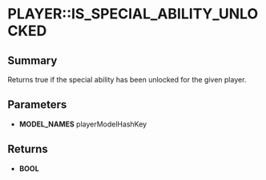 # PLAYER::IS_SPECIAL_ABILITY_UNLOCKED

## Summary
Returns true if the special ability has been unlocked for the given player.

## Parameters
* **MODEL_NAMES** playerModelHashKey

## Returns
* **BOOL**